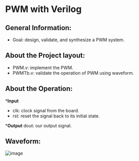 # PWM with Verilog

## General Information:
- Goal: design, validate, and synthesize a PWM system.

## About the Project layout:
- PWM.v: implement the PWM.
- PWMTb.v: validate the operation of PWM using waveform.

## About the Operation:
***Input**
- clk: clock signal from the board.
- rst: reset the signal back to its initial state.

***Output**
dout: our output signal.

 ## Waveform:
![image](https://github.com/vanphuc1208/PWM-with-Verilog/assets/116254695/164f456d-493e-4d25-8b20-82dac280d9b6)




